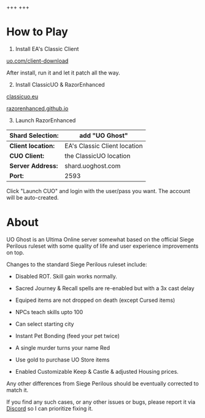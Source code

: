+++
+++

# How to Play

1. Install EA's Classic Client 

[uo.com/client-download](https://uo.com/client-download/)

After install, run it and let it patch all the way.

2. Install ClassicUO & RazorEnhanced

[classicuo.eu](https://www.classicuo.eu/)

[razorenhanced.github.io](https://razorenhanced.github.io/)

3. Launch RazorEnhanced

**Shard Selection:**         | add "UO Ghost"
---                          | --- 
**Client location:**         | EA's Classic Client location 
**CUO Client:**              | the ClassicUO location
**Server Address:**          | shard.uoghost.com
**Port:**                    | 2593

Click "Launch CUO" and login with the user/pass you want. The account will be auto-created.

# About

UO Ghost is an Ultima Online server somewhat based on the official Siege Perilous ruleset with some quality of life and user experience improvements on top.

Changes to the standard Siege Perilous ruleset include:

* Disabled ROT. Skill gain works normally.

* Sacred Journey & Recall spells are re-enabled but with a 3x cast delay

* Equiped items are not dropped on death (except Cursed items)

* NPCs teach skills upto 100

* Can select starting city

* Instant Pet Bonding (feed your pet twice)

* A single murder turns your name Red

* Use gold to purchase UO Store items

* Enabled Customizable Keep & Castle & adjusted Housing prices.

Any other differences from Siege Perilous should be eventually corrected to match it. 

If you find any such cases, or any other issues or bugs, please report it via [Discord](https://discord.gg/D5jNKK2U93) so I can prioritize fixing it.

